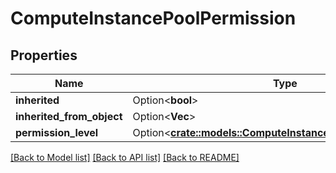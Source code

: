 # ComputeInstancePoolPermission

## Properties

Name | Type | Description | Notes
------------ | ------------- | ------------- | -------------
**inherited** | Option<**bool**> |  | [optional]
**inherited_from_object** | Option<**Vec<String>**> |  | [optional]
**permission_level** | Option<[**crate::models::ComputeInstancePoolPermissionLevel**](ComputeInstancePoolPermissionLevel.md)> |  | [optional]

[[Back to Model list]](../README.md#documentation-for-models) [[Back to API list]](../README.md#documentation-for-api-endpoints) [[Back to README]](../README.md)


